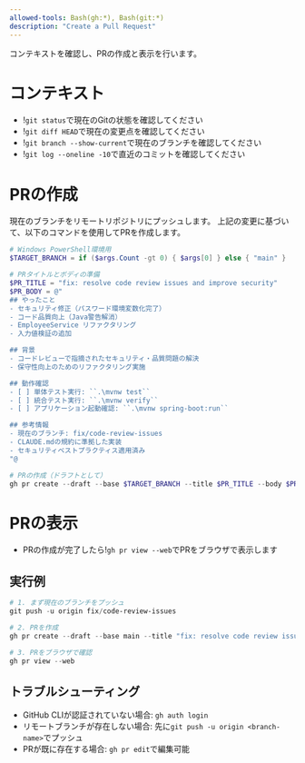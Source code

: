 ```yaml
---
allowed-tools: Bash(gh:*), Bash(git:*)
description: "Create a Pull Request"
---
```


コンテキストを確認し、PRの作成と表示を行います。

# コンテキスト

- !`git status`で現在のGitの状態を確認してください
- !`git diff HEAD`で現在の変更点を確認してください
- !`git branch --show-current`で現在のブランチを確認してください
- !`git log --oneline -10`で直近のコミットを確認してください

# PRの作成

現在のブランチをリモートリポジトリにプッシュします。
上記の変更に基づいて、以下のコマンドを使用してPRを作成します。

```powershell
# Windows PowerShell環境用
$TARGET_BRANCH = if ($args.Count -gt 0) { $args[0] } else { "main" }

# PRタイトルとボディの準備
$PR_TITLE = "fix: resolve code review issues and improve security"
$PR_BODY = @"
## やったこと
- セキュリティ修正（パスワード環境変数化完了）
- コード品質向上（Java警告解消）
- EmployeeService リファクタリング
- 入力値検証の追加

## 背景
- コードレビューで指摘されたセキュリティ・品質問題の解決
- 保守性向上のためのリファクタリング実施

## 動作確認
- [ ] 単体テスト実行: ``.\mvnw test``
- [ ] 統合テスト実行: ``.\mvnw verify``
- [ ] アプリケーション起動確認: ``.\mvnw spring-boot:run``

## 参考情報
- 現在のブランチ: fix/code-review-issues
- CLAUDE.mdの規約に準拠した実装
- セキュリティベストプラクティス適用済み
"@

# PRの作成（ドラフトとして）
gh pr create --draft --base $TARGET_BRANCH --title $PR_TITLE --body $PR_BODY
```

# PRの表示

- PRの作成が完了したら!`gh pr view --web`でPRをブラウザで表示します

## 実行例

```powershell
# 1. まず現在のブランチをプッシュ
git push -u origin fix/code-review-issues

# 2. PRを作成
gh pr create --draft --base main --title "fix: resolve code review issues and improve security" --body "..."

# 3. PRをブラウザで確認
gh pr view --web
```

## トラブルシューティング

- GitHub CLIが認証されていない場合: `gh auth login`
- リモートブランチが存在しない場合: 先に`git push -u origin <branch-name>`でプッシュ
- PRが既に存在する場合: `gh pr edit`で編集可能
